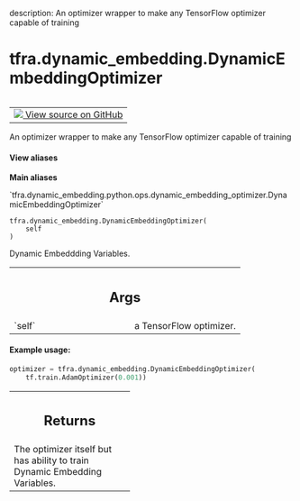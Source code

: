 description: An optimizer wrapper to make any TensorFlow optimizer capable of training

<div itemscope itemtype="http://developers.google.com/ReferenceObject">
<meta itemprop="name" content="tfra.dynamic_embedding.DynamicEmbeddingOptimizer" />
<meta itemprop="path" content="Stable" />
</div>

# tfra.dynamic_embedding.DynamicEmbeddingOptimizer

<!-- Insert buttons and diff -->

<table class="tfo-notebook-buttons tfo-api nocontent" align="left">
<td>
  <a target="_blank" href="https://github.com/tensorflow/recommenders-addons/tree/master/tensorflow_recommenders_addons/dynamic_embedding/python/ops/dynamic_embedding_optimizer.py#L41-L281">
    <img src="https://www.tensorflow.org/images/GitHub-Mark-32px.png" />
    View source on GitHub
  </a>
</td>
</table>



An optimizer wrapper to make any TensorFlow optimizer capable of training

<section class="expandable">
  <h4 class="showalways">View aliases</h4>
  <p>
<b>Main aliases</b>
<p>`tfra.dynamic_embedding.python.ops.dynamic_embedding_optimizer.DynamicEmbeddingOptimizer`</p>
</p>
</section>

<pre class="devsite-click-to-copy prettyprint lang-py tfo-signature-link">
<code>tfra.dynamic_embedding.DynamicEmbeddingOptimizer(
    self
)
</code></pre>



<!-- Placeholder for "Used in" -->
Dynamic Embeddding Variables.

<!-- Tabular view -->
 <table class="responsive fixed orange">
<colgroup><col width="214px"><col></colgroup>
<tr><th colspan="2"><h2 class="add-link">Args</h2></th></tr>

<tr>
<td>
`self`
</td>
<td>
a TensorFlow optimizer.
</td>
</tr>
</table>



#### Example usage:


```python
optimizer = tfra.dynamic_embedding.DynamicEmbeddingOptimizer(
    tf.train.AdamOptimizer(0.001))
```



<!-- Tabular view -->
 <table class="responsive fixed orange">
<colgroup><col width="214px"><col></colgroup>
<tr><th colspan="2"><h2 class="add-link">Returns</h2></th></tr>
<tr class="alt">
<td colspan="2">
The optimizer itself but has ability to train Dynamic Embedding Variables.
</td>
</tr>

</table>

